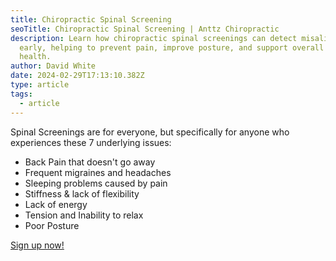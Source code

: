 ```yaml
---
title: Chiropractic Spinal Screening
seoTitle: Chiropractic Spinal Screening | Anttz Chiropractic
description: Learn how chiropractic spinal screenings can detect misalignments
  early, helping to prevent pain, improve posture, and support overall spinal
  health.
author: David White
date: 2024-02-29T17:13:10.382Z
type: article
tags:
  - article
---
```

Spinal Screenings are for everyone, but specifically for anyone who experiences these 7 underlying issues:

* Back Pain that doesn't go away
* Frequent migraines and headaches
* Sleeping problems caused by pain
* Stiffness & lack of flexibility
* Lack of energy
* Tension and Inability to relax
* Poor Posture


<a href="/sign-up-for-a-spinal-screening/" class="no-underline self-end mb-3 rounded-md cursor-pointer inline-block bg-[color:var(--light-green)] text-white py-4 px-6 hover:opacity-80 border border-solid border-white">
  Sign up now!
</a>
